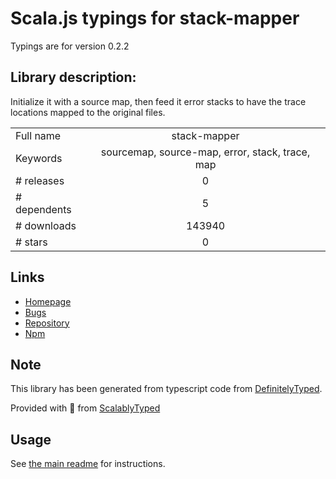 
# Scala.js typings for stack-mapper

Typings are for version 0.2.2

## Library description:
Initialize it with a source map, then feed it error stacks to have the trace locations mapped to the original files.

|                    |                 |
| ------------------ | :-------------: |
| Full name          | stack-mapper |
| Keywords           | sourcemap, source-map, error, stack, trace, map |
| # releases         | 0 |
| # dependents       | 5 |
| # downloads        | 143940 |
| # stars            | 0 |

## Links
- [Homepage](https://github.com/thlorenz/stack-mapper)
- [Bugs](https://github.com/thlorenz/stack-mapper/issues)
- [Repository](https://github.com/thlorenz/stack-mapper)
- [Npm](https://www.npmjs.com/package/stack-mapper)
    


## Note
This library has been generated from typescript code from [DefinitelyTyped](https://definitelytyped.org).

Provided with :purple_heart: from [ScalablyTyped](https://github.com/oyvindberg/ScalablyTyped)

## Usage
See [the main readme](../../readme.md) for instructions.


